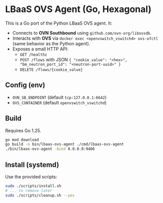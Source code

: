# LBaaS OVS Agent (Go, Hexagonal)

This is a Go port of the Python LBaaS OVS agent. It:
- Connects to **OVN Southbound** using `github.com/ovn-org/libovsdb`.
- Interacts with **OVS** via `docker exec <openvswitch_vswitchd> ovs-ofctl` (same behavior as the Python agent).
- Exposes a small HTTP API:
  - `GET /healthz`
  - `POST /flows` with JSON `{ "cookie_value": "<hex>", "bm_neutron_port_id": "<neutron-port-uuid>" }`
  - `DELETE /flows/{cookie_value}`

## Config (env)
- `OVN_SB_ENDPOINT` (default `tcp:127.0.0.1:6642`)
- `OVS_CONTAINER` (default `openvswitch_vswitchd`)

## Build
Requires Go 1.25.
```bash
go mod download
go build -o bin/lbaas-ovs-agent ./cmd/lbaas-ovs-agent
./bin/lbaas-ovs-agent -bind 0.0.0.0:9406
```

## Install (systemd)
Use the provided scripts:
```bash
sudo ./scripts/install.sh
# ... to remove later
sudo ./scripts/cleanup.sh --yes
```
